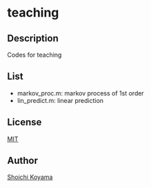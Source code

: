 teaching
====
## Description
Codes for teaching

## List
- markov_proc.m: markov process of 1st order
- lin_predict.m: linear prediction

## License
[MIT](https://github.com/sh01k/lecture/blob/master/LICENSE)

## Author
[Shoichi Koyama](http://www.sh01.org/)
